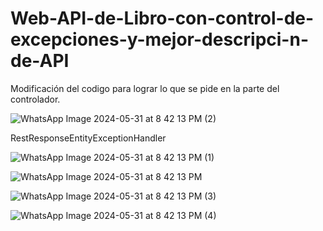 # Web-API-de-Libro-con-control-de-excepciones-y-mejor-descripci-n-de-API
Modificación del codigo para lograr lo que se pide en la parte del controlador.

![WhatsApp Image 2024-05-31 at 8 42 13 PM (2)](https://github.com/BustamanteHillary/Web-API-de-Libro-con-control-de-excepciones-y-mejor-descripci-n-de-API/assets/170289017/b866f666-77ee-44f6-8ab3-d78a29afdf9e)


RestResponseEntityExceptionHandler

![WhatsApp Image 2024-05-31 at 8 42 13 PM (1)](https://github.com/BustamanteHillary/Web-API-de-Libro-con-control-de-excepciones-y-mejor-descripci-n-de-API/assets/170289017/58b5fd7e-27a7-4a95-8ea8-93411dcea2c4)


![WhatsApp Image 2024-05-31 at 8 42 13 PM](https://github.com/BustamanteHillary/Web-API-de-Libro-con-control-de-excepciones-y-mejor-descripci-n-de-API/assets/170289017/cc590ecb-e002-4870-acf0-2f4055940db8)


![WhatsApp Image 2024-05-31 at 8 42 13 PM (3)](https://github.com/BustamanteHillary/Web-API-de-Libro-con-control-de-excepciones-y-mejor-descripci-n-de-API/assets/170289017/b711f84c-7eac-447a-aff8-c013301e582e)

![WhatsApp Image 2024-05-31 at 8 42 13 PM (4)](https://github.com/BustamanteHillary/Web-API-de-Libro-con-control-de-excepciones-y-mejor-descripci-n-de-API/assets/170289017/c9acfd5b-ea61-47bb-b040-dae5e401fafb)
